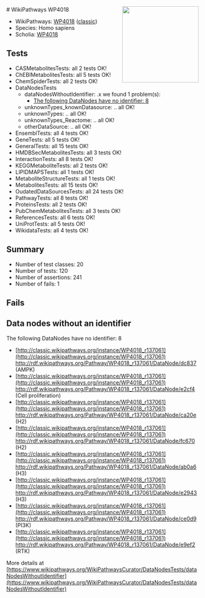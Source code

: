 <img style="float: right; width: 200px" src="https://upload.wikimedia.org/wikipedia/commons/thumb/8/83/Wplogo_with_text_500.png/640px-Wplogo_with_text_500.png" />
# WikiPathways WP4018

* WikiPathways: [WP4018](https://wikipathways.org/pathways/WP4018) ([classic](https://classic.wikipathways.org/instance/WP4018))
* Species: Homo sapiens
* Scholia: [WP4018](https://scholia.toolforge.org/wikipathways/WP4018)
## Tests
* CASMetabolitesTests: all 2 tests OK!
* ChEBIMetabolitesTests: all 5 tests OK!
* ChemSpiderTests: all 2 tests OK!
* DataNodesTests
    * dataNodesWithoutIdentifier: .x we found 1 problem(s):
        * [The following DataNodes have no identifier: 8](#d2d32fa7)
    * unknownTypes_knownDatasource: .. all OK!
    * unknownTypes: .. all OK!
    * unknownTypes_Reactome: .. all OK!
    * otherDataSource: .. all OK!
* EnsemblTests: all 4 tests OK!
* GeneTests: all 5 tests OK!
* GeneralTests: all 15 tests OK!
* HMDBSecMetabolitesTests: all 3 tests OK!
* InteractionTests: all 8 tests OK!
* KEGGMetaboliteTests: all 2 tests OK!
* LIPIDMAPSTests: all 1 tests OK!
* MetaboliteStructureTests: all 1 tests OK!
* MetabolitesTests: all 15 tests OK!
* OudatedDataSourcesTests: all 24 tests OK!
* PathwayTests: all 8 tests OK!
* ProteinsTests: all 2 tests OK!
* PubChemMetabolitesTests: all 3 tests OK!
* ReferencesTests: all 6 tests OK!
* UniProtTests: all 5 tests OK!
* WikidataTests: all 4 tests OK!


## Summary

* Number of test classes: 20
* Number of tests: 120
* Number of assertions: 241
* Number of fails: 1

## Fails

<a name="d2d32fa7" />

## Data nodes without an identifier

The following DataNodes have no identifier: 8

* [http://classic.wikipathways.org/instance/WP4018_r137061](http://classic.wikipathways.org/instance/WP4018_r137061) http://rdf.wikipathways.org/Pathway/WP4018_r137061/DataNode/dc837 (AMPK)
* [http://classic.wikipathways.org/instance/WP4018_r137061](http://classic.wikipathways.org/instance/WP4018_r137061) http://rdf.wikipathways.org/Pathway/WP4018_r137061/DataNode/e2cf4 (Cell proliferation)
* [http://classic.wikipathways.org/instance/WP4018_r137061](http://classic.wikipathways.org/instance/WP4018_r137061) http://rdf.wikipathways.org/Pathway/WP4018_r137061/DataNode/ca20e (H2)
* [http://classic.wikipathways.org/instance/WP4018_r137061](http://classic.wikipathways.org/instance/WP4018_r137061) http://rdf.wikipathways.org/Pathway/WP4018_r137061/DataNode/fc670 (H2)
* [http://classic.wikipathways.org/instance/WP4018_r137061](http://classic.wikipathways.org/instance/WP4018_r137061) http://rdf.wikipathways.org/Pathway/WP4018_r137061/DataNode/ab0a6 (H3)
* [http://classic.wikipathways.org/instance/WP4018_r137061](http://classic.wikipathways.org/instance/WP4018_r137061) http://rdf.wikipathways.org/Pathway/WP4018_r137061/DataNode/e2943 (H3)
* [http://classic.wikipathways.org/instance/WP4018_r137061](http://classic.wikipathways.org/instance/WP4018_r137061) http://rdf.wikipathways.org/Pathway/WP4018_r137061/DataNode/ce0d9 (PI3K)
* [http://classic.wikipathways.org/instance/WP4018_r137061](http://classic.wikipathways.org/instance/WP4018_r137061) http://rdf.wikipathways.org/Pathway/WP4018_r137061/DataNode/e9ef2 (RTK)


More details at [https://www.wikipathways.org/WikiPathwaysCurator/DataNodesTests/dataNodesWithoutIdentifier](https://www.wikipathways.org/WikiPathwaysCurator/DataNodesTests/dataNodesWithoutIdentifier)

